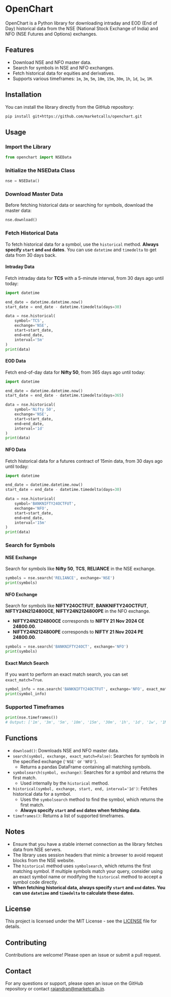 # OpenChart

OpenChart is a Python library for downloading intraday and EOD (End of Day) historical data from the NSE (National Stock Exchange of India) and NFO (NSE Futures and Options) exchanges.

## Features

- Download NSE and NFO master data.
- Search for symbols in NSE and NFO exchanges.
- Fetch historical data for equities and derivatives.
- Supports various timeframes: `1m`, `3m`, `5m`, `10m`, `15m`, `30m`, `1h`, `1d`, `1w`, `1M`.

## Installation

You can install the library directly from the GitHub repository:

```bash
pip install git+https://github.com/marketcalls/openchart.git
```

## Usage

### Import the Library

```python
from openchart import NSEData
```

### Initialize the NSEData Class

```python
nse = NSEData()
```

### Download Master Data

Before fetching historical data or searching for symbols, download the master data:

```python
nse.download()
```


### Fetch Historical Data

To fetch historical data for a symbol, use the `historical` method. **Always specify `start` and `end` dates**. You can use `datetime` and `timedelta` to get data from 30 days back.

#### Intraday Data

Fetch intraday data for **TCS** with a 5-minute interval, from 30 days ago until today:

```python
import datetime

end_date = datetime.datetime.now()
start_date = end_date - datetime.timedelta(days=30)

data = nse.historical(
    symbol='TCS',
    exchange='NSE',
    start=start_date,
    end=end_date,
    interval='5m'
)
print(data)
```

#### EOD Data

Fetch end-of-day data for **Nifty 50**, from 365 days ago until today:

```python
import datetime

end_date = datetime.datetime.now()
start_date = end_date - datetime.timedelta(days=365)

data = nse.historical(
    symbol='Nifty 50',
    exchange='NSE',
    start=start_date,
    end=end_date,
    interval='1d'
)
print(data)
```

#### NFO Data

Fetch historical data for a futures contract of 15min data, from 30 days ago until today:

```python
import datetime

end_date = datetime.datetime.now()
start_date = end_date - datetime.timedelta(days=30)

data = nse.historical(
    symbol='BANKNIFTY24OCTFUT',
    exchange='NFO',
    start=start_date,
    end=end_date,
    interval='15m'
)
print(data)
```

### Search for Symbols

#### NSE Exchange

Search for symbols like **Nifty 50**, **TCS**, **RELIANCE** in the NSE exchange.

```python
symbols = nse.search('RELIANCE', exchange='NSE')
print(symbols)
```

#### NFO Exchange

Search for symbols like **NIFTY24OCTFUT**, **BANKNIFTY24OCTFUT**, **NIFTY24N2124800CE**, **NIFTY24N2124800PE** in the NFO exchange.

- **NIFTY24N2124800CE** corresponds to **NIFTY 21 Nov 2024 CE 24800.00**.
- **NIFTY24N2124800PE** corresponds to **NIFTY 21 Nov 2024 PE 24800.00**.

```python
symbols = nse.search('BANKNIFTY24OCT', exchange='NFO')
print(symbols)
```

#### Exact Match Search

If you want to perform an exact match search, you can set `exact_match=True`.

```python
symbol_info = nse.search('BANKNIFTY24OCTFUT', exchange='NFO', exact_match=True)
print(symbol_info)
```

### Supported Timeframes

```python
print(nse.timeframes())
# Output: ['1m', '3m', '5m', '10m', '15m', '30m', '1h', '1d', '1w', '1M']
```

## Functions

- `download()`: Downloads NSE and NFO master data.
- `search(symbol, exchange, exact_match=False)`: Searches for symbols in the specified exchange (`'NSE'` or `'NFO'`).
  - Returns a pandas DataFrame containing all matching symbols.
- `symbolsearch(symbol, exchange)`: Searches for a symbol and returns the first match.
  - Used internally by the `historical` method.
- `historical(symbol, exchange, start, end, interval='1d')`: Fetches historical data for a symbol.
  - Uses the `symbolsearch` method to find the symbol, which returns the first match.
  - **Always specify `start` and `end` dates when fetching data**.
- `timeframes()`: Returns a list of supported timeframes.

## Notes

- Ensure that you have a stable internet connection as the library fetches data from NSE servers.
- The library uses session headers that mimic a browser to avoid request blocks from the NSE website.
- The `historical` method uses `symbolsearch`, which returns the first matching symbol. If multiple symbols match your query, consider using an exact symbol name or modifying the `historical` method to accept a symbol code directly.
- **When fetching historical data, always specify `start` and `end` dates. You can use `datetime` and `timedelta` to calculate these dates.**

## License

This project is licensed under the MIT License - see the [LICENSE](LICENSE) file for details.

## Contributing

Contributions are welcome! Please open an issue or submit a pull request.

## Contact

For any questions or support, please open an issue on the GitHub repository or contact [rajandran@marketcalls.in](mailto:rajandran@marketcalls.in).